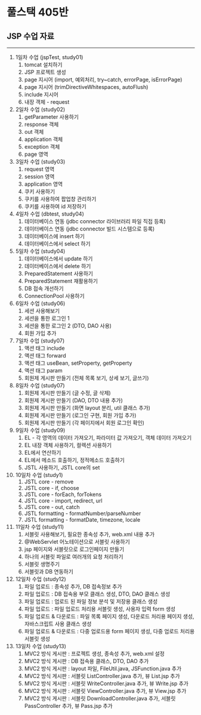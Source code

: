 # 풀스택 405반
## JSP 수업 자료

---

1. 1일차 수업 (jspTest, study01)
   1. tomcat 설치하기
   2. JSP 프로젝트 생성
   3. page 지시어 (import, 예외처리, try~catch, errorPage, isErrorPage)
   4. page 지시어 (trimDirectiveWhitespaces, autoFlush)
   5. include 지시어
   6. 내장 객체 - request
2. 2일차 수업 (study02)
   1. getParameter 사용하기
   2. response 객체
   3. out 객체
   4. application 객체
   5. exception 객체
   6. page 영역
3. 3일차 수업 (study03)
   1. request 영역
   2. session 영역
   3. application 영역
   4. 쿠키 사용하기
   5. 쿠키를 사용하여 팝업창 관리하기
   6. 쿠키를 사용하여 id 저장하기
4. 4일차 수업 (dbtest, study04)
   1. 데이터베이스 연동 (jdbc connector 라이브러리 파일 직접 등록)
   2. 데이터베이스 연동 (jdbc connector 빌드 시스템으로 등록)
   3. 데이터베이스에 insert 하기
   4. 데이터베이스에서 select 하기
5. 5일차 수업 (study04)
   1. 데이터베이스에서 update 하기
   2. 데이터베이스에서 delete 하기
   3. PreparedStatement 사용하기
   4. PreparedStatement 재활용하기
   5. DB 접속 개선하기
   6. ConnectionPool 사용하기
6. 6일차 수업 (study06)
   1. 세션 사용해보기
   2. 세션을 통한 로그인 1
   3. 세션을 통한 로그인 2 (DTO, DAO 사용)
   4. 회원 가입 추가
7. 7일차 수업 (study07)
   1. 액션 태그 include
   2. 액션 태그 forward
   3. 액션 태그 useBean, setProperty, getProperty
   4. 액션 태그 param
   5. 회원제 게시판 만들기 (전체 목록 보기, 상세 보기, 글쓰기)
8. 8일차 수업 (study07)
   1. 회원제 게시판 만들기 (글 수정, 글 삭제)
   2. 회원제 게시판 만들기 (DAO, DTO 내용 추가)
   3. 회원제 게시판 만들기 (화면 layout 분리, util 클래스 추가)
   4. 회원제 게시판 만들기 (로그인 구현, 회원 가입 추가)
   5. 회원제 게시판 만들기 (각 페이지에서 회원 로그인 확인)
9. 9일차 수업 (study09)
   1.  EL - 각 영역의 데이터 가져오기, 파라미터 값 가져오기, 객체 데이터 가져오기
   2.  EL 내장 객체 사용하기, 컬렉션 사용하기
   3.  EL에서 연산하기
   4.  EL에서 메소드 호출하기, 정적메소드 호출하기
   5.  JSTL 사용하기, JSTL core의 set
10. 10일차 수업 (study1)
    1.  JSTL core - remove
    2.  JSTL core - if, choose
    3.  JSTL core - forEach, forTokens
    4.  JSTL core - import, redirect, url
    5.  JSTL core - out, catch
    6.  JSTL formatting - formatNumber/parseNumber
    7.  JSTL formatting - formatDate, timezone, locale
11. 11일차 수업 (study11)
    1.  서블릿 사용해보기, 필요한 종속성 추가, web.xml 내용 추가
    2.  @WebServlet 어노테이션으로 서블릿 사용하기
    3.  jsp 페이지와 서블릿으로 로그인페이지 만들기
    4.  하나의 서블릿 파일로 여러개의 요청 처리하기
    5.  서블릿 생명주기
    6.  서블릿과 DB 연동하기
12. 12일차 수업 (study12)
    1.  파일 업로드 : 종속성 추가, DB 접속정보 추가
    2.  파일 업로드 : DB 접속용 부모 클래스 생성, DTO, DAO 클래스 생성
    3.  파일 업로드 : 업로드 된 파일 정보 분석 및 저장용 클래스 생성
    4.  파일 업로드 : 파일 업로드 처리용 서블릿 생성, 사용자 입력 form 생성
    5.  파일 업로드 & 다운로드 : 파일 목록 페이지 생성, 다운로드 처리용 페이지 생성, 자바스크립트 사용 클래스 생성
    6.  파일 업로드 & 다운로드 : 다중 업로드용 form 페이지 생성, 다중 업로드 처리용 서블릿 생성
13. 13일차 수업 (study13)
    1.  MVC2 방식 게시판 : 프로젝트 생성, 종속성 추가, web.xml 설정
    2.  MVC2 방식 게시판 : DB 접속용 클래스, DTO, DAO 추가
    3.  MVC2 방식 게시판 : layout 파일, FileUtil.java, JSFunction.java 추가
    4.  MVC2 방식 게시판 : 서블릿 ListController.java 추가, 뷰 List.jsp 추가
    5.  MVC2 방식 게시판 : 서블릿 WriteController.java 추가, 뷰 Write.jsp 추가
    6.  MVC2 방식 게시판 : 서블릿 ViewController.java 추가, 뷰 View.jsp 추가
    7.  MVC2 방식 게시판 : 서블릿 DownloadController.java 추가, 서블릿 PassController 추가, 뷰 Pass.jsp 추가